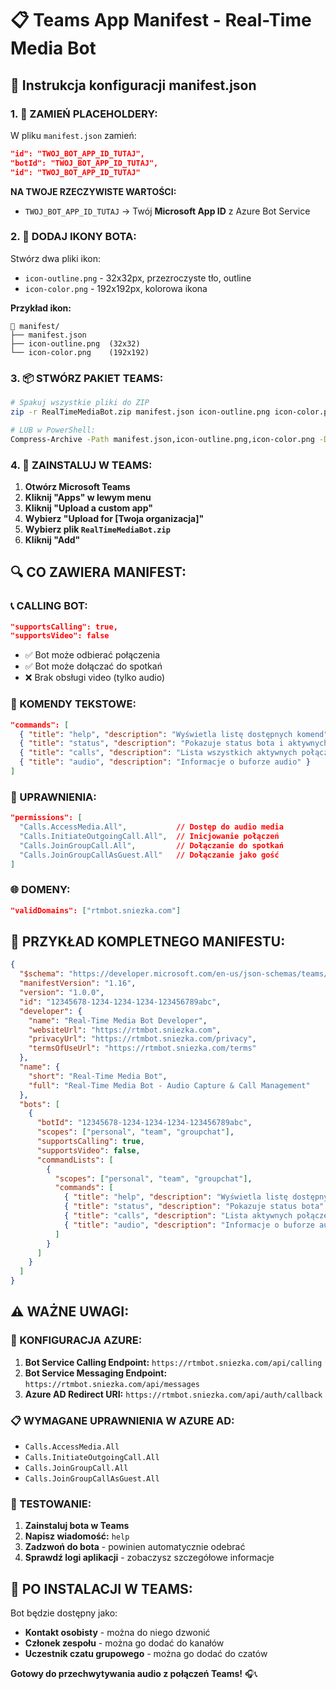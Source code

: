 # 📋 Teams App Manifest - Real-Time Media Bot

## 🎯 **Instrukcja konfiguracji manifest.json**

### **1. 🔧 ZAMIEŃ PLACEHOLDERY:**

W pliku `manifest.json` zamień:

```json
"id": "TWOJ_BOT_APP_ID_TUTAJ",
"botId": "TWOJ_BOT_APP_ID_TUTAJ", 
"id": "TWOJ_BOT_APP_ID_TUTAJ"
```

**NA TWOJE RZECZYWISTE WARTOŚCI:**
- `TWOJ_BOT_APP_ID_TUTAJ` → Twój **Microsoft App ID** z Azure Bot Service

### **2. 🎨 DODAJ IKONY BOTA:**

Stwórz dwa pliki ikon:
- `icon-outline.png` - 32x32px, przezroczyste tło, outline
- `icon-color.png` - 192x192px, kolorowa ikona

**Przykład ikon:**
```
📁 manifest/
├── manifest.json
├── icon-outline.png  (32x32)
└── icon-color.png    (192x192)
```

### **3. 📦 STWÓRZ PAKIET TEAMS:**

```bash
# Spakuj wszystkie pliki do ZIP
zip -r RealTimeMediaBot.zip manifest.json icon-outline.png icon-color.png

# LUB w PowerShell:
Compress-Archive -Path manifest.json,icon-outline.png,icon-color.png -DestinationPath RealTimeMediaBot.zip
```

### **4. 🚀 ZAINSTALUJ W TEAMS:**

1. **Otwórz Microsoft Teams**
2. **Kliknij "Apps" w lewym menu**
3. **Kliknij "Upload a custom app"**
4. **Wybierz "Upload for [Twoja organizacja]"**
5. **Wybierz plik `RealTimeMediaBot.zip`**
6. **Kliknij "Add"**

## 🔍 **CO ZAWIERA MANIFEST:**

### **📞 CALLING BOT:**
```json
"supportsCalling": true,
"supportsVideo": false
```
- ✅ Bot może odbierać połączenia
- ✅ Bot może dołączać do spotkań
- ❌ Brak obsługi video (tylko audio)

### **💬 KOMENDY TEKSTOWE:**
```json
"commands": [
  { "title": "help", "description": "Wyświetla listę dostępnych komend" },
  { "title": "status", "description": "Pokazuje status bota i aktywnych połączeń" },
  { "title": "calls", "description": "Lista wszystkich aktywnych połączeń" },
  { "title": "audio", "description": "Informacje o buforze audio" }
]
```

### **🔐 UPRAWNIENIA:**
```json
"permissions": [
  "Calls.AccessMedia.All",           // Dostęp do audio media
  "Calls.InitiateOutgoingCall.All",  // Inicjowanie połączeń
  "Calls.JoinGroupCall.All",         // Dołączanie do spotkań
  "Calls.JoinGroupCallAsGuest.All"   // Dołączanie jako gość
]
```

### **🌐 DOMENY:**
```json
"validDomains": ["rtmbot.sniezka.com"]
```

## 🎯 **PRZYKŁAD KOMPLETNEGO MANIFESTU:**

```json
{
  "$schema": "https://developer.microsoft.com/en-us/json-schemas/teams/v1.16/MicrosoftTeams.schema.json",
  "manifestVersion": "1.16",
  "version": "1.0.0",
  "id": "12345678-1234-1234-1234-123456789abc",
  "developer": {
    "name": "Real-Time Media Bot Developer",
    "websiteUrl": "https://rtmbot.sniezka.com",
    "privacyUrl": "https://rtmbot.sniezka.com/privacy",
    "termsOfUseUrl": "https://rtmbot.sniezka.com/terms"
  },
  "name": {
    "short": "Real-Time Media Bot",
    "full": "Real-Time Media Bot - Audio Capture & Call Management"
  },
  "bots": [
    {
      "botId": "12345678-1234-1234-1234-123456789abc",
      "scopes": ["personal", "team", "groupchat"],
      "supportsCalling": true,
      "supportsVideo": false,
      "commandLists": [
        {
          "scopes": ["personal", "team", "groupchat"],
          "commands": [
            { "title": "help", "description": "Wyświetla listę dostępnych komend" },
            { "title": "status", "description": "Pokazuje status bota" },
            { "title": "calls", "description": "Lista aktywnych połączeń" },
            { "title": "audio", "description": "Informacje o buforze audio" }
          ]
        }
      ]
    }
  ]
}
```

## ⚠️ **WAŻNE UWAGI:**

### **🔧 KONFIGURACJA AZURE:**
1. **Bot Service Calling Endpoint:** `https://rtmbot.sniezka.com/api/calling`
2. **Bot Service Messaging Endpoint:** `https://rtmbot.sniezka.com/api/messages`
3. **Azure AD Redirect URI:** `https://rtmbot.sniezka.com/api/auth/callback`

### **📋 WYMAGANE UPRAWNIENIA W AZURE AD:**
- `Calls.AccessMedia.All`
- `Calls.InitiateOutgoingCall.All`
- `Calls.JoinGroupCall.All`
- `Calls.JoinGroupCallAsGuest.All`

### **🎯 TESTOWANIE:**
1. **Zainstaluj bota w Teams**
2. **Napisz wiadomość:** `help`
3. **Zadzwoń do bota** - powinien automatycznie odebrać
4. **Sprawdź logi aplikacji** - zobaczysz szczegółowe informacje

## 🚀 **PO INSTALACJI W TEAMS:**

Bot będzie dostępny jako:
- **Kontakt osobisty** - można do niego dzwonić
- **Członek zespołu** - można go dodać do kanałów
- **Uczestnik czatu grupowego** - można go dodać do czatów

**Gotowy do przechwytywania audio z połączeń Teams!** 🎧📞
